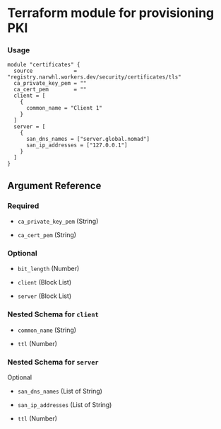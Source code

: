 # Terraform module for provisioning PKI

### Usage

```hcl
module "certificates" {
  source             = "registry.narwhl.workers.dev/security/certificates/tls"
  ca_private_key_pem = ""
  ca_cert_pem        = "" 
  client = [
    {
      common_name = "Client 1"
    }
  ]
  server = [
    {
      san_dns_names = ["server.global.nomad"]
      san_ip_addresses = ["127.0.0.1"]
    }
  ]
}
```

## Argument Reference

### Required

- `ca_private_key_pem` (String) 

- `ca_cert_pem` (String)

### Optional

- `bit_length` (Number)

- `client` (Block List)

- `server` (Block List)

### Nested Schema for `client`

- `common_name` (String)

- `ttl` (Number)

### Nested Schema for `server`

Optional

- `san_dns_names` (List of String)

- `san_ip_addresses` (List of String)

- `ttl` (Number)
